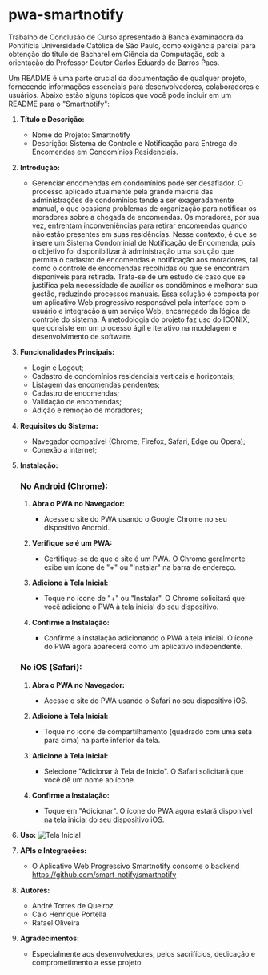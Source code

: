 # pwa-smartnotify
Trabalho de Conclusão de Curso apresentado à Banca examinadora da Pontifícia Universidade Católica de São Paulo, como exigência parcial para obtenção do título de Bacharel em Ciência da Computação, sob a orientação do Professor Doutor Carlos Eduardo de Barros Paes.

Um README é uma parte crucial da documentação de qualquer projeto, fornecendo informações essenciais para desenvolvedores, colaboradores e usuários. Abaixo estão alguns tópicos que você pode incluir em um README para o "Smartnotify":

1. **Título e Descrição:**
   - Nome do Projeto: Smartnotify
   - Descrição: Sistema de Controle e Notificação para Entrega de Encomendas em Condomínios Residenciais.

2. **Introdução:**
   - Gerenciar encomendas em condomínios pode ser desafiador. O processo aplicado atualmente pela grande maioria das administrações de condomínios tende a ser exageradamente manual, o que ocasiona problemas de organização para notificar os moradores sobre a chegada de encomendas. Os moradores, por sua vez, enfrentam inconveniências para retirar encomendas quando não estão presentes em suas residências. Nesse contexto, é que se insere um Sistema Condominial de Notificação de Encomenda, pois o objetivo foi disponibilizar à administração uma solução que permita o cadastro de encomendas e notificação aos moradores, tal como o controle de encomendas recolhidas ou que se encontram disponíveis para retirada. Trata-se de um estudo de caso que se justifica pela necessidade de auxiliar os condôminos e melhorar sua gestão, reduzindo processos manuais. Essa solução é composta por um aplicativo Web progressivo responsável pela interface com o usuário e integração a um serviço Web, encarregado da lógica de controle do sistema. A metodologia do projeto faz uso do ICONIX, que consiste em um processo ágil e iterativo na modelagem e desenvolvimento de software.

3. **Funcionalidades Principais:**
   - Login e Logout;
   - Cadastro de condomínios residenciais verticais e horizontais;
   - Listagem das encomendas pendentes;
   - Cadastro de encomendas;
   - Validação de encomendas;
   - Adição e remoção de moradores;

5. **Requisitos do Sistema:**
   - Navegador compatível (Chrome, Firefox, Safari, Edge ou Opera);
   - Conexão a internet;

6. **Instalação:**
    ### No Android (Chrome):
    1. **Abra o PWA no Navegador:**
        - Acesse o site do PWA usando o Google Chrome no seu dispositivo Android.

    2. **Verifique se é um PWA:**
        - Certifique-se de que o site é um PWA. O Chrome geralmente exibe um ícone de "+" ou "Instalar" na barra de endereço.

    3. **Adicione à Tela Inicial:**
        - Toque no ícone de "+" ou "Instalar". O Chrome solicitará que você adicione o PWA à tela inicial do seu dispositivo.

    4. **Confirme a Instalação:**
        - Confirme a instalação adicionando o PWA à tela inicial. O ícone do PWA agora aparecerá como um aplicativo independente.

    ### No iOS (Safari):
    1. **Abra o PWA no Navegador:**
        - Acesse o site do PWA usando o Safari no seu dispositivo iOS.

    2. **Adicione à Tela Inicial:**
        - Toque no ícone de compartilhamento (quadrado com uma seta para cima) na parte inferior da tela.

    3. **Adicione à Tela Inicial:**
        - Selecione "Adicionar à Tela de Início". O Safari solicitará que você dê um nome ao ícone.

    4. **Confirme a Instalação:**
        - Toque em "Adicionar". O ícone do PWA agora estará disponível na tela inicial do seu dispositivo iOS.

8. **Uso:**
     <img src="docs/1_tela_inicial" alt="Tela Inicial">

9. **APIs e Integrações:**
   - O Aplicativo Web Progressivo Smartnotify consome o backend https://github.com/smart-notify/smartnotify

12. **Autores:**
    - André Torres de Queiroz
    - Caio Henrique Portella
    - Rafael Oliveira

13. **Agradecimentos:**
    - Especialmente aos desenvolvedores, pelos sacrifícios, dedicação e comprometimento a esse projeto.

